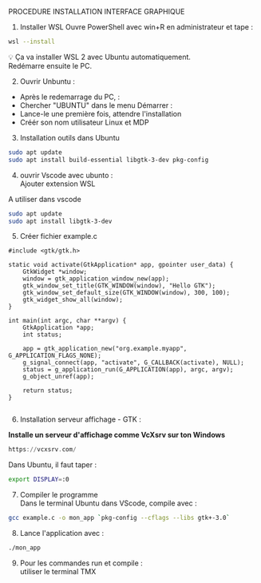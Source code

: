PROCEDURE INSTALLATION INTERFACE GRAPHIQUE  

1. Installer WSL
Ouvre PowerShell avec win+R en administrateur et tape :  
  
```bash
wsl --install  
```  
  
💡 Ça va installer WSL 2 avec Ubuntu automatiquement.  
Redémarre ensuite le PC.  
  
2. Ouvrir Unbuntu :   
  - Après le redemarrage du PC, :  
  - Chercher "UBUNTU" dans le menu Démarrer :  
  - Lance-le une première fois, attendre l'installation  
  - Créér son nom utilisateur Linux et MDP  
  
3. Installation outils dans Ubuntu
  
```bash
sudo apt update
sudo apt install build-essential libgtk-3-dev pkg-config
```  
4. ouvrir Vscode avec ubunto :  
Ajouter extension WSL  

A utiliser dans vscode  
```bash
sudo apt update
sudo apt install libgtk-3-dev  
```  
  
  
5. Créer fichier example.c  

```vscode
#include <gtk/gtk.h>

static void activate(GtkApplication* app, gpointer user_data) {
    GtkWidget *window;
    window = gtk_application_window_new(app);
    gtk_window_set_title(GTK_WINDOW(window), "Hello GTK");
    gtk_window_set_default_size(GTK_WINDOW(window), 300, 100);
    gtk_widget_show_all(window);
}

int main(int argc, char **argv) {
    GtkApplication *app;
    int status;

    app = gtk_application_new("org.example.myapp", G_APPLICATION_FLAGS_NONE);
    g_signal_connect(app, "activate", G_CALLBACK(activate), NULL);
    status = g_application_run(G_APPLICATION(app), argc, argv);
    g_object_unref(app);

    return status;
}


```  

6. Installation serveur affichage - GTK :   
      
**Installe un serveur d'affichage comme VcXsrv sur ton Windows**   
   
```a copier
https://vcxsrv.com/  
```  
  
Dans Ubuntu, il faut taper :   

```bash
export DISPLAY=:0  
```  

7. Compiler le programme   
Dans le terminal Ubuntu dans VScode, compile avec :  
  
```bash
gcc example.c -o mon_app `pkg-config --cflags --libs gtk+-3.0`  
```  


  
8. Lance l'application avec :  

```bash  
./mon_app
```  

9. Pour les commandes run et compile :    
utiliser le terminal TMX   

  



  
  
